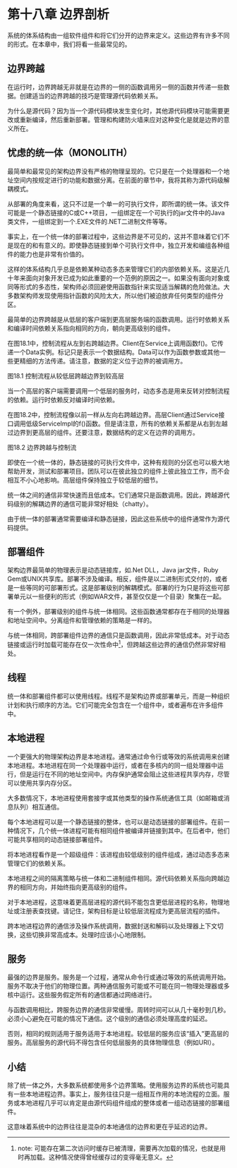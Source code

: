 # 第十八章 边界剖析

系统的体系结构由一组软件组件和将它们分开的边界来定义。这些边界有许多不同的形式。在本章中，我们将看一些最常见的。

## 边界跨越

在运行时，边界跨越无非就是在边界的一侧的函数调用另一侧的函数并传递一些数据。创建适当的边界跨越的技巧是管理源代码依赖关系。

为什么是源代码？因为当一个源代码模块发生变化时，其他源代码模块可能需要更改或重新编译，然后重新部署。管理和构建防火墙来应对这种变化是就是边界的意义所在。

## 忧虑的统一体（MONOLITH）

最简单和最常见的架构边界没有严格的物理呈现的。它只是在一个处理器和一个地址空间内按规定进行的功能和数据分离。在前面的章节中，我将其称为源代码级解耦模式。

从部署的角度来看，这只不过是一个单一的可执行文件，即所谓的统一体。该文件可能是一个静态链接的C或C++项目，一组绑定在一个可执行的jar文件中的Java类文件，一组绑定到一个.EXE文件的.NET二进制文件等等。

事实上，在一个统一体的部署过程中，这些边界是不可见的，这并不意味着它们不是现在的和有意义的。即使静态链接到单个可执行文件中，独立开发和编组各种组件的能力也是非常有价值的。

这样的体系结构几乎总是依赖某种动态多态来管理它们的内部依赖关系。这是近几十年来面向对象开发已成为如此重要的一个范例的原因之一。如果没有面向对象或同等形式的多态性，架构师必须回避使用函数指针来实现适当解耦的危险做法。大多数架构师发现使用指针函数的风险太大，所以他们被迫放弃任何类型的组件分区。

最简单的边界跨越是从低层的客户端到更高层服务端的函数调用。运行时依赖关系和编译时间依赖关系指向相同的方向，朝向更高级别的组件。

在图18.1中，控制流程从左到右跨越边界。Client在Service上调用函数f()。它传递一个Data实例。<DS>标记只是表示一个数据结构。Data可以作为函数参数或其他一些更精细的方法传递。请注意，数据的定义位于边界的被调用方。

图18.1 控制流程从较低层跨越边界到较高层

当一个高层的客户端需要调用一个低层的服务时，动态多态是用来反转对控制流程的依赖。运行时依赖反对编译时间依赖。

在图18.2中，控制流程像以前一样从左向右跨越边界。高层Client通过Service接口调用低级ServiceImpl的f()函数。但是请注意，所有的依赖关系都是从右到左越过边界到更高层的组件。还要注意，数据结构的定义在边界的调用方。

图18.2 边界跨越与控制流

即使在一个统一体的，静态链接的可执行文件中，这种有规则的分区也可以极大地帮助开发，测试和部署项目。团队可以在彼此独立的组件上彼此独立工作，而不会相互不小心地影响。高层组件保持独立于较低层的细节。

统一体之间的通信非常快速而且低成本。它们通常只是函数调用。因此，跨越源代码级别的解耦边界的通信可能非常好相处（chatty）。

由于统一体的部署通常需要编译和静态链接，因此这些系统中的组件通常作为源代码提供。


## 部署组件

架构边界最简单的物理表示是动态链接库，如.Net DLL，Java jar文件，Ruby Gem或UNIX共享库。部署不涉及编译。相反，组件是以二进制形式交付的，或者是一些等同的可部署形式。这是部署级别的解耦模式。部署的行为只是将这些可部署单元以一些便利的形式（例如WAR文件，甚至仅仅是一个目录）聚集在一起。

有一个例外，部署级别的组件与统一体相同。这些函数通常都存在于相同的处理器和地址空间中。分离组件和管理依赖的策略是一样的。

与统一体相同，跨部署组件边界的通信只是函数调用，因此非常低成本。对于动态链接或运行时加载可能存在仅一次性命中[^1]，但跨越这些边界的通信仍然非常好相处。

## 线程

统一体和部署组件都可以使用线程。线程不是架构边界或部署单元，而是一种组织计划和执行顺序的方法。它们可能完全包含在一个组件中，或者遍布在许多组件中。

## 本地进程

一个更强大的物理架构边界是本地进程。通常通过命令行或等效的系统调用来创建本地进程。本地进程在同一个处理器中运行，或者在多核内的同一组处理器中运行，但是运行在不同的地址空间中。内存保护通常会阻止这些进程共享内存，尽管可以使用共享内存分区。

大多数情况下，本地进程使用套接字或其他类型的操作系统通信工具（如邮箱或消息队列）相互通信。

每个本地进程可以是一个静态链接的整体，也可以是动态链接的部署组件。在前一种情况下，几个统一体进程可能有相同组件被编译并链接到其中。在后者中，他们可能共享相同的动态链接部署组件。

将本地进程看作是一个超级组件：该进程由较低级别的组件组成，通过动态多态来管理它们的依赖关系。

本地进程之间的隔离策略与统一体和二进制组件相同。源代码依赖关系指向跨越边界的相同方向，并始终指向更高级别的组件。

对于本地进程，这意味着更高层进程的源代码不能包含更低层进程的名称，物理地址或注册表查找键。请记住，架构目标是让较低层流程成为更高层流程的插件。

跨本地进程边界的通信涉及操作系统调用，数据封送和解码以及处理器上下文切换，这些切换非常高成本。处理时应该小心地限制。

## 服务
最强的边界是服务。服务是一个过程，通常从命令行或通过等效的系统调用开始。服务不取决于他们的物理位置。两种通信服务可能或不可能在同一物理处理器或多核中运行。这些服务假定所有的通信都通过网络进行。

与函数调用相比，跨服务边界的通信非常缓慢。周转时间可以从几十毫秒到几秒。必须小心避免在可能的情况下通信。这个级别的通信必须处理高度的延迟。

否则，相同的规则适用于服务适用于本地进程。较低层的服务应该“插入”更高层的服务。高层服务的源代码不得包含任何低层服务的具体物理信息（例如URI）。

## 小结
除了统一体之外，大多数系统都使用多个边界策略。使用服务边界的系统也可能具有一些本地进程边界。事实上，服务往往只是一组相互作用的本地流程的立面。服务或本地进程几乎可以肯定是由源代码组件组成的整体或者一组动态链接的部署组件。

这意味着系统中的边界往往是混杂的本地通信的边界和更在乎延迟的边界。

[^1]: note: 可能存在第二次访问时缓存已被清理，需要再次加载的情况，也就是用时再加载。这种情况使得曾经缓存过的变得毫无意义。